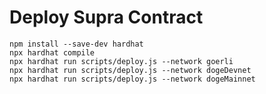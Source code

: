 # Deploy Supra Contract


```shell
npm install --save-dev hardhat
npx hardhat compile
npx hardhat run scripts/deploy.js --network goerli
npx hardhat run scripts/deploy.js --network dogeDevnet
npx hardhat run scripts/deploy.js --network dogeMainnet

```


